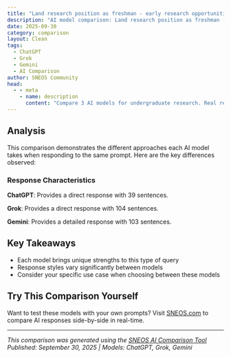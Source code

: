```yaml
---
title: "Land research position as freshman - early research opportunities"
description: "AI model comparison: Land research position as freshman - early research opportunities..."
date: 2025-09-30
category: comparison
layout: Clean
tags:
  - ChatGPT
  - Grok
  - Gemini
  - AI Comparison
author: SNEOS Community
head:
  - - meta
    - name: description
      content: "Compare 3 AI models for undergraduate research. Real responses from ChatGPT, Grok, Gemini with detailed analysis."
---
```


<ChatComparison
  title="Land research position as freshman - early research opportunities"
  prompt="Land research position as freshman - early research opportunities"
  :responses='{
    "ChatGPT": "As a freshman interested in research opportunities, here are some strategies to help you land a research position early in your college career:\n\n1. **Start Early and Be Proactive**\n   - Begin exploring research opportunities as soon as possible, even during your first semester.\n   - Attend departmental events, research fairs, or information sessions to learn about ongoing projects.\n\n2. **Identify Your Interests**\n   - Reflect on subjects you enjoy and want to explore further.\n   - Look up faculty members working in those areas by checking your university\u2019s website or faculty profiles.\n\n3. **Take Relevant Courses**\n   - Enroll in introductory courses related to your field of interest to build foundational knowledge.\n   - Some research positions may require or prefer students who have taken specific classes.\n\n4. **Reach Out to Professors**\n   - Send a concise, polite email expressing your interest in their research and asking if they have any opportunities for undergraduate researchers.\n   - Include a brief introduction about yourself, any relevant skills or coursework, and your enthusiasm for learning.\n\n   Example email:\n\n   \u0060\u0060\u0060\n   Subject: Interested in Undergraduate Research Opportunities\n\n   Dear Professor [Last Name],\n\n   I am a freshman majoring in [Your Major] and I am very interested in your research on [specific topic]. I am eager to gain research experience and would appreciate any opportunities to assist you or your lab.\n\n   I have completed [relevant coursework], and I am enthusiastic about learning new skills. I am available to meet or discuss how I can contribute.\n\n   Thank you for your time and consideration.\n\n   Best regards,\n   [Your Name]\n   \u0060\u0060\u0060\n\n5. **Leverage Campus Resources**\n   - Visit your university\u2019s undergraduate research office or career center.\n   - Use platforms like Handshake, your university\u2019s research portal, or bulletin boards.\n   - Join clubs or organizations related to your field where research is discussed or conducted.\n\n6. **Consider Volunteer or Assistant Positions**\n   - Many labs offer volunteer or work-study positions that provide valuable experience without the pressure of immediate responsibilities.\n   - These can be stepping stones to more involved research roles.\n\n7. **Be Open to Interdisciplinary Work**\n   - Sometimes research in adjacent fields can provide broader skills and insights.\n   - This can also increase your chances of finding available opportunities.\n\n8. **Build Relevant Skills**\n   - Learn basic research tools or techniques relevant to your field (e.g., programming, lab techniques, data analysis).\n   - Online courses and tutorials can help you gain these skills early.\n\n9. **Follow Up**\n   - If you don\u2019t hear back after emailing a professor, it\u2019s appropriate to send a polite follow-up after 1-2 weeks.\n   - Persistence shows genuine interest but avoid being overly persistent.\n\n10. **Be Patient and Persistent**\n    - Early research positions can be competitive, but perseverance often pays off.\n    - Keep applying and seeking opportunities throughout your freshman year.\n\nBy taking these steps, you can increase your chances of finding a rewarding research position as a freshman and laying the foundation for your future academic and professional growth.",
    "Grok": "Landing a research position as a freshman in college is absolutely possible, though it may require some persistence, preparation, and strategic networking. Research opportunities for early undergraduates often exist, but they may not always be widely advertised. Below are actionable steps to help you secure a research position, along with tips for finding early research opportunities.\n\n---\n\n### 1. Understand Why Research Matters as a Freshman\n- Research experience early on can set you apart for future internships, scholarships, graduate school applications, or careers in academia, industry, or medicine.\n- It helps you build technical skills, critical thinking, and mentorship relationships with professors or graduate students.\n- Even if you don\u2019t have prior experience, many professors value enthusiasm, curiosity, and a willingness to learn.\n\n---\n\n### 2. Steps to Land a Research Position as a Freshman\n\n#### A. Identify Your Interests\n- Reflect on your academic interests or potential majors (e.g., biology, computer science, psychology, engineering).\n- Research doesn\u2019t have to be in a lab\u2014opportunities exist in social sciences, humanities, data analysis, and more.\n- If you\u2019re undecided, focus on a broad field or interdisciplinary projects to explore different areas.\n\n#### B. Research Opportunities at Your University\n- **Check University Websites:** Look for undergraduate research programs or offices (e.g., Office of Undergraduate Research). Many schools have centralized resources for students seeking research.\n- **Explore Department Pages:** Faculty often post openings or projects on their lab websites or departmental bulletin boards.\n- **Look for Freshman-Specific Programs:** Some universities offer structured research programs for first-year students, such as summer research fellowships or year-long research initiatives (e.g., Michigan\u2019s Undergraduate Research Opportunity Program - UROP).\n- **Attend Research Fairs or Info Sessions:** Many colleges host events where labs or professors recruit students.\n\n#### C. Build Your Resume and Skills\n- As a freshman, you may not have much experience, but you can still create a strong impression:\n  - Include high school achievements (e.g., science fairs, AP/IB projects, volunteer work, relevant coursework).\n  - Highlight transferable skills like organization, teamwork, or basic technical skills (e.g., Excel, coding, lab safety training if applicable).\n  - Take online courses or certifications in relevant tools (e.g., Python, MATLAB, or statistical software) to show initiative.\n- Create a simple, professional resume (1 page) and have it reviewed by a career center or mentor.\n\n#### D. Network with Professors and Peers\n- **Email Professors Directly:** Identify faculty whose research aligns with your interests (check their publications or lab websites). Craft a polite, concise email introducing yourself, expressing interest in their work, and asking if they have openings for undergraduates. Attach your resume.\n  - **Sample Email Template:**\n    \u0060\u0060\u0060\n    Subject: Undergraduate Research Opportunity in [Professor\u2019s Research Area]\n    Dear Dr. [Last Name],\n    My name is [Your Name], and I am a freshman at [University] majoring in [Major/Intended Major]. I recently came across your research on [specific topic/project], and I am very interested in learning more about [specific aspect of their work]. I am eager to gain hands-on research experience and contribute to your lab. I have [briefly mention relevant skills or coursework], and I am willing to learn any necessary techniques. Are there any opportunities for an undergraduate to assist with your research? I have attached my resume for your reference. Thank you for your time, and I would be happy to meet or discuss further.\n    Sincerely,\n    [Your Name]\n    [Your Contact Info]\n    \u0060\u0060\u0060\n- **Attend Office Hours:** Drop by a professor\u2019s office hours to express interest in their field and ask about research opportunities. Be prepared with questions about their work.\n- **Talk to Upperclassmen or TAs:** Peers in research positions can provide advice or connect you with labs that are freshman-friendly.\n- **Join Student Organizations:** Clubs related to your field (e.g., biology club, engineering society) often have connections to research opportunities or faculty.\n\n#### E. Be Flexible and Start Small\n- As a freshman, you may start with basic tasks (e.g., data entry, literature reviews, or lab maintenance). View these as learning opportunities to build skills.\n- Be open to unpaid or volunteer positions initially\u2014many freshmen start this way to gain experience. Some positions may later transition to paid roles or academic credit.\n- Consider remote or computational research if on-campus labs are competitive (e.g., data analysis projects).\n\n#### F. Apply to Formal Programs\n- Many universities and external organizations offer research programs specifically for undergraduates, including freshmen:\n  - **University Programs:** Examples include MIT\u2019s UROP, Stanford\u2019s CURIS, or summer research fellowships.\n  - **National Programs:** Look for programs like the National Science Foundation\u2019s Research Experiences for Undergraduates (REU), though these are often for sophomores and above. Some are open to freshmen.\n  - **STEM-Specific Opportunities:** Organizations like the Howard Hughes Medical Institute (HHMI) or Amgen Scholars may have entry-level programs.\n- Deadlines for summer programs often fall in late fall or early winter, so apply early.\n\n---\n\n### 3. Tips for Success\n- **Show Enthusiasm and Reliability:** Professors often prioritize a willing attitude over prior experience for freshmen. Be punctual, communicative, and eager to learn.\n- **Ask Questions:** Demonstrate curiosity by asking about the research process and how you can contribute.\n- **Be Persistent:** If one lab or professor says no, don\u2019t get discouraged. Reach out to others or ask if they know of opportunities elsewhere.\n- **Time Management:** Balance research with coursework. Start with a manageable commitment (e.g., 5-10 hours/week).\n\n---\n\n### 4. Early Research Opportunity Ideas\n- **Summer Research Programs for Freshmen:** Some schools or organizations offer summer research specifically for first-years to get a head start before sophomore year.\n- **Work-Study Research Positions:** If you qualify for federal work-study, check if research assistant positions are available through your financial aid office.\n- **Independent Projects:** If you can\u2019t find a lab, ask a professor to supervise a small independent research project for credit.\n- **Collaborate with Graduate Students:** Grad students often need help with data collection or analysis and may be more approachable than faculty.\n- **Citizen Science or Crowdsourcing Projects:** Participate in online research initiatives (e.g., Zooniverse) to gain experience while seeking on-campus roles.\n\n---\n\n### 5. Common Challenges and How to Overcome Them\n- **Lack of Experience:** Emphasize your willingness to learn and any relevant coursework or high school projects.\n- **Competitive Positions:** Apply to multiple labs or programs, and don\u2019t limit yourself to one field or department.\n- **No Response to Emails:** Follow up politely after 1-2 weeks if you don\u2019t hear back. Also, try reaching out in person during office hours or events.\n- **Time Constraints:** Be honest about your availability and prioritize academic success while taking on research.\n\n---\n\n### 6. Long-Term Goals\n- Use early research to build relationships with mentors who can write recommendation letters later.\n- Document your contributions (e.g., keep a log of tasks or projects) to update your resume or apply for grants/scholarships.\n- Aim to present your work at undergraduate research conferences or symposiums (many schools host these annually).\n\n---\n\nLanding a research position as a freshman is about initiative and persistence. Start exploring opportunities early in the semester, network actively, and don\u2019t be afraid to reach out for help from career centers, advisors, or peers. Even a small role now can open doors to bigger opportunities down the line. Good luck! If you have a specific field or university in mind, let me know, and I can tailor further advice.",
    "Gemini": "It\u0027s fantastic that you\u0027re aiming for a research position as a freshman! It shows initiative and a genuine interest in learning. It\u0027s absolutely possible, although it does require strategic effort. Here\u0027s a comprehensive guide to landing a research position early in your college career:\n\n**I. Building Your Foundation (Pre-Application):**\n\n*   **Identify Your Interests:** What subjects genuinely excite you? What questions do you want to answer?  Narrowing down your focus makes your search and applications more targeted.  Examples:\n    *   **Biology:** Genetics, ecology, neuroscience, developmental biology, microbiology\n    *   **Chemistry:** Organic chemistry, materials science, environmental chemistry, biochemistry\n    *   **Physics:** Astrophysics, condensed matter physics, particle physics\n    *   **Computer Science:** Artificial intelligence, machine learning, cybersecurity, web development\n    *   **Engineering:** Biomedical engineering, electrical engineering, mechanical engineering, chemical engineering\n    *   **Humanities/Social Sciences:** Psychology, economics, sociology, history, political science\n\n*   **Explore Department Websites:** Most university departments have websites.  These are goldmines of information.\n    *   **Faculty Profiles:**  Read about faculty members\u0027 research areas. Pay attention to their publications and current projects.  Identify professors whose work aligns with your interests.\n    *   **Lab Websites:** Many labs have their own websites detailing their research, team members, and sometimes even opportunities for undergraduates.\n    *   **Research Centers/Institutes:**  Universities often have interdisciplinary research centers (e.g., a cancer center, an environmental research institute).  These can offer unique opportunities.\n\n*   **Network (Even Before You Arrive):**\n    *   **Talk to Upperclassmen:** If you know any students already at the university (through friends, family, or online communities), reach out and ask about their experiences with research opportunities.  They might have valuable insights or know of professors who are receptive to undergraduates.\n    *   **Attend Virtual Events:** If your university hosts virtual orientations, research fairs, or departmental seminars before the semester starts, attend them. This is a great way to learn about research opportunities and make initial connections.\n\n*   **Brush Up on Basic Skills:**  Even if you haven\u0027t taken advanced courses yet, having a solid foundation in relevant areas can make you a more attractive candidate.\n    *   **Basic Lab Techniques:**  If you\u0027re interested in STEM research, familiarize yourself with common lab techniques (pipetting, cell culture, PCR, data analysis).  There are online resources and videos that can help.\n    *   **Programming Skills:**  If you\u0027re interested in computer science or data analysis, learn the basics of Python, R, or another relevant programming language.\n    *   **Literature Review Skills:**  Learn how to effectively search for and read scientific papers.  Familiarize yourself with databases like PubMed, Google Scholar, and Web of Science.\n\n**II. Finding Opportunities (Active Searching):**\n\n*   **Directly Contact Professors (Email is Key):** This is often the most effective approach.\n    *   **Craft a Personalized Email:**\n        *   **Subject Line:** Be clear and concise (e.g., \u0022Inquiry about Undergraduate Research Opportunity in [Research Area]\u0022).\n        *   **Introduction:** Introduce yourself as a freshman, mention your major, and explain why you are interested in research.\n        *   **Express Specific Interest in Their Work:** Show that you\u0027ve actually read about their research. Mention a specific paper or project that resonated with you. *This is crucial!*  Don\u0027t just say \u0022I\u0027m interested in your research.\u0022 Say *why*.\n        *   **Highlight Relevant Skills and Experiences:** Even if you don\u0027t have extensive research experience, mention relevant coursework, projects, or skills that could be applicable to their lab.\n        *   **Express Enthusiasm and Willingness to Learn:**  Emphasize your eagerness to learn and contribute to the lab.\n        *   **Politely Request a Meeting:**  Ask if they are available for a brief meeting to discuss potential research opportunities in their lab.  Offer your flexibility in scheduling.\n        *   **Proofread Carefully:**  Typos and grammatical errors can make a bad impression.\n        *   **Attach Your Resume (Optional, but Recommended):**  Make sure it\u0027s well-formatted and highlights your relevant skills and experiences.\n    *   **Be Persistent, but Respectful:** Don\u0027t be discouraged if you don\u0027t hear back from every professor.  Follow up once after a week or two.  If you still don\u0027t hear back, move on to another professor.\n*   **Attend Research Fairs and Seminars:** These events provide opportunities to learn about different research groups and talk to faculty and students.\n*   **Check University Job Boards and Online Platforms:**  Some universities have online job boards or platforms where faculty post research opportunities for undergraduates.\n*   **Talk to Your Academic Advisor:**  Your advisor may have insights into research opportunities in your department or be able to connect you with faculty members.\n*   **Look for Volunteer Opportunities:**  Some labs may be willing to take on volunteers to help with basic tasks. This can be a great way to get your foot in the door and gain experience.\n*   **Consider \u0022Research for Credit\u0022 Programs:**  Many universities offer programs that allow you to earn course credit for participating in research.\n*   **Utilize LinkedIn:**  Connect with professors and researchers at your university.  You might find job postings or be able to initiate conversations about research opportunities.\n\n**III. The Interview (If You Get One):**\n\n*   **Prepare Thoroughly:**\n    *   **Review the Professor\u0027s Research:**  Be prepared to discuss their research in detail.\n    *   **Prepare Questions to Ask:**  Asking thoughtful questions shows your interest and engagement.  Example questions:\n        *   \u0022What are the main projects currently underway in your lab?\u0022\n        *   \u0022What would a typical day look like for an undergraduate researcher in your lab?\u0022\n        *   \u0022What skills or knowledge would be most helpful for me to develop in this role?\u0022\n        *   \u0022Are there opportunities for me to contribute to publications or presentations?\u0022\n    *   **Practice Answering Common Interview Questions:**\n        *   \u0022Tell me about yourself.\u0022\n        *   \u0022Why are you interested in research?\u0022\n        *   \u0022Why are you interested in my research?\u0022\n        *   \u0022What skills do you have that would be valuable to my lab?\u0022\n        *   \u0022What are your career goals?\u0022\n        *   \u0022How do you manage your time effectively?\u0022\n*   **Dress Appropriately:**  Business casual is generally a good choice.\n*   **Be Enthusiastic and Professional:**  Show your passion for research and your willingness to learn.\n*   **Follow Up with a Thank-You Note:**  Send a thank-you email to the professor after the interview.  Reiterate your interest in the position.\n\n**IV. What to Do if You Don\u0027t Have \u0022Traditional\u0022 Research Experience:**\n\n*   **Highlight Transferable Skills:**\n    *   **Problem-solving:**  Think about times you\u0027ve solved problems in your coursework or extracurricular activities.\n    *   **Critical thinking:**  Demonstrate your ability to analyze information and draw conclusions.\n    *   **Attention to detail:**  Highlight any experiences where you\u0027ve had to pay close attention to detail.\n    *   **Communication skills:**  Mention any experiences where you\u0027ve had to communicate effectively, whether in writing or verbally.\n    *   **Teamwork:**  Highlight any experiences where you\u0027ve worked as part of a team.\n*   **Show Initiative:**  Mention any independent projects you\u0027ve undertaken, even if they weren\u0027t formally research projects.\n*   **Emphasize Your Eagerness to Learn:**  Let the professor know that you\u0027re a quick learner and that you\u0027re willing to put in the effort to acquire the skills necessary to succeed in their lab.\n\n**V. Key Considerations for Freshmen:**\n\n*   **Be Realistic:**  Understand that research positions can be competitive, especially for freshmen. Don\u0027t be discouraged if it takes time to find one.\n*   **Manage Your Time:**  Make sure you can balance research with your coursework and other commitments.\n*   **Start Small:**  You don\u0027t need to land a prestigious, high-profile research position right away.  Even a small role in a lab can provide valuable experience and help you build your resume.\n*   **Be Patient:**  It takes time to develop research skills and build relationships with faculty members.\n*   **Don\u0027t Give Up:**  The more you put yourself out there and the more you learn about research opportunities, the better your chances of landing a position.\n\n**Example Email:**\n\nSubject: Inquiry about Undergraduate Research Opportunity in [Professor\u0027s Last Name] Lab - [Your Name]\n\nDear Professor [Professor\u0027s Last Name],\n\nMy name is [Your Name], and I am an incoming freshman at [University Name] majoring in [Your Major]. I am writing to express my strong interest in the research conducted in your lab, specifically your work on [mention a specific project or publication and *why* it interests you - e.g., \u0022I was particularly intrigued by your recent paper on the role of X gene in Y process, as I\u0027ve been fascinated by this area since [mention a class/experience that sparked your interest].\u0022].\n\nIn my [High School Course/Project], I gained experience with [mention a relevant skill, e.g., \u0022data analysis using Python,\u0022 or \u0022basic lab techniques\u0022]. While I understand I am early in my academic career, I am a highly motivated and quick learner, and I am eager to contribute to your research efforts in any way that I can.\n\nWould you be available for a brief meeting sometime in the coming weeks to discuss potential opportunities for undergraduate involvement in your lab? I am available [mention some specific days/times you are available].\n\nThank you for your time and consideration.\n\nSincerely,\n\n[Your Name]\n[Your Email Address]\n[Your Phone Number (Optional)]\n\n**In Summary:**\n\nLanding a research position as a freshman requires planning, persistence, and a genuine interest in research. Start early, network effectively, and be prepared to showcase your skills and enthusiasm. Good luck!\n"
  }'
  published-date="12:14"
/>

## Analysis

This comparison demonstrates the different approaches each AI model takes when responding to the same prompt. Here are the key differences observed:

### Response Characteristics

**ChatGPT**: Provides a direct response with 39 sentences. 

**Grok**: Provides a direct response with 104 sentences. 

**Gemini**: Provides a detailed response with 103 sentences. 

## Key Takeaways

- Each model brings unique strengths to this type of query
- Response styles vary significantly between models
- Consider your specific use case when choosing between these models

## Try This Comparison Yourself

Want to test these models with your own prompts? Visit [SNEOS.com](https://sneos.com) to compare AI responses side-by-side in real-time.

---

*This comparison was generated using the [SNEOS AI Comparison Tool](https://sneos.com)*
*Published: September 30, 2025 | Models: ChatGPT, Grok, Gemini*

